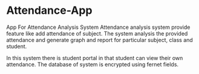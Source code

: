 # Attendance-App
App For Attendance Analysis System
Attendance analysis system provide feature like add attendance of subject. 
The system analysis the provided attendance and generate graph and report 
for particular subject, class and student.

In this system there is student portal in that student can view their own attendance. 
The database of system is encrypted using fernet fields.
